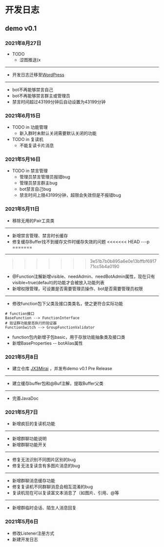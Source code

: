 # 开发日志

## demo v0.1

### 2021年8月27日

- TODO
    - 涩图推送(x

---

- 开发日志迁移至[WordPress](https://wp.yuany3721.top/archives/category/%e6%9b%b4%e6%96%b0%e6%97%a5%e5%bf%97/bot)

---

- bot不再能够禁言自己
- bot不再能够禁言群主或管理员
- 禁言时间超过43199分钟后自动设置为43199分钟

### 2021年6月15日

- TODO in 功能管理
    - 新入群时未默认关闭需要默认关闭的功能
- TODO in 复读机
    - 不能复读卡片消息

### 2021年5月16日

- TODO in 禁言管理
    - 管理员禁言管理员报错bug
    - 管理员禁言群主bug
    - bot禁言自己bug
    - 禁言时间上限43199分钟，超限会失效但是不报错bug

### 2021年5月11日

- 移除无用的Pair工具类

---

- 新增禁言管理、禁言时长缓存
- 修复缓存Buffer找不到缓存文件时缓存失效的问题
<<<<<<< HEAD
---p
=======

---

>>>>>>> 3e51b7b0b895a6e0e13bffbf691771cc5b4a0190
- @Function注解新增visible、needAdmin、needBotAdmin属性，现在只有visible=true(default)的功能才会被放入功能列表
- 新增权限管理，可设置是否需要管理员操作、bot是否需要管理员权限

---

- 修改function包下父类及接口类类名，使之更符合实际功能

```shell
# function接口
BaseFunction --> FunctionInterface
# 验证群功能是否执行的验证器
FunctionSwitch --> GroupFunctionValidator
```

- function包内新增子包basic，用于存放功能抽象类及接口类
- 新增BaseProperties -- botAlias属性

### 2021年5月8日

- 建立仓库 [JX3Mirai](https://github.com/yuany3721/JX3Mirai/) ，并发布demo v0.1 Pre Release

---

- 建立缓存buffer包和@Buf注解，提取Buffer父类

---

- 完善JavaDoc

### 2021年5月7日

- 新增疯狂的复读机功能

---

- 新增群聊功能说明
- 新增群聊功能开关

---

- 修复无法识别不同图片区别的bug
- 修复无法复读含有多图片消息的bug

---

- 新增群聊消息缓存功能
- 修复复读机不同群聊消息会相互混淆的bug
- 复读机现在可以复读富文本消息了（如图片、引用、@等

---

- 新增群临时会话、陌生人消息回复

### 2021年5月6日

- 修改Listener注册方式
- 新建开发日志